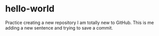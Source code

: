 # hello-world
Practice creating a new repository
I am totally new to GitHub.
This is me adding a new sentence and trying to save a commit. 

